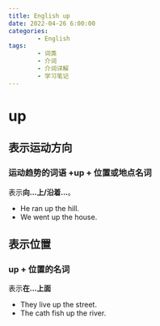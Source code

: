 ```yaml
---
title: English up
date: 2022-04-26 6:00:00
categories:
        - English
tags:
        - 词类
        - 介词
        - 介词详解
        - 学习笔记
---
```


# up

## 表示运动方向

### 运动趋势的词语 +up + 位置或地点名词

表示**向...上/沿着...**。

- He ran up the hill.
- We went up the house.

## 表示位置

### up + 位置的名词

表示**在...上面**

- They live up the street.
- The cath fish up the river.
